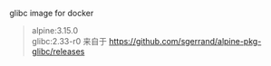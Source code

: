 glibc image for docker 
> alpine:3.15.0  
> glibc:2.33-r0 来自于 https://github.com/sgerrand/alpine-pkg-glibc/releases

